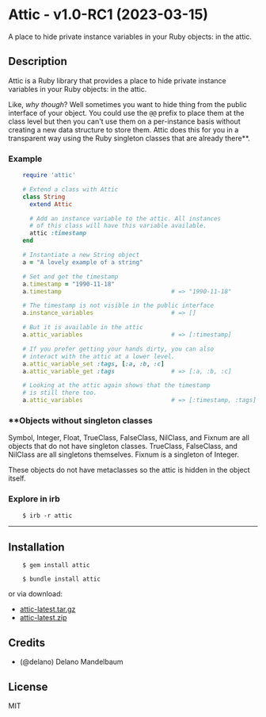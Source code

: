 # Attic - v1.0-RC1 (2023-03-15)

A place to hide private instance variables in your Ruby objects: in the attic.

## Description

Attic is a Ruby library that provides a place to hide private instance variables in your Ruby objects: in the attic.

Like, _why though_? Well sometimes you want to hide thing from the public interface of your object. You could use the `@@` prefix to place them at the class level but then you can't use them on a per-instance basis without creating a new data structure to store them. Attic does this for you in a transparent way using the Ruby singleton classes that are already there**.


### Example

```ruby
    require 'attic'

    # Extend a class with Attic
    class String
      extend Attic

      # Add an instance variable to the attic. All instances
      # of this class will have this variable available.
      attic :timestamp
    end

    # Instantiate a new String object
    a = "A lovely example of a string"

    # Set and get the timestamp
    a.timestamp = "1990-11-18"
    a.timestamp                               # => "1990-11-18"

    # The timestamp is not visible in the public interface
    a.instance_variables                      # => []

    # But it is available in the attic
    a.attic_variables                         # => [:timestamp]

    # If you prefer getting your hands dirty, you can also
    # interact with the attic at a lower level.
    a.attic_variable_set :tags, [:a, :b, :c]
    a.attic_variable_get :tags                # => [:a, :b, :c]

    # Looking at the attic again shows that the timestamp
    # is still there too.
    a.attic_variables                         # => [:timestamp, :tags]
```


### **Objects without singleton classes

Symbol, Integer, Float, TrueClass, FalseClass, NilClass, and Fixnum are all objects that do not have singleton classes. TrueClass, FalseClass, and NilClass are all singletons themselves. Fixnum is a singleton of Integer.

These objects do not have metaclasses so the attic is hidden in the object itself.

### Explore in irb

```shell
    $ irb -r attic
```

---

## Installation

```shell
    $ gem install attic
```

```shell
    $ bundle install attic
```

or via download:
* [attic-latest.tar.gz](https://github.com/delano/attic/tarball/latest)
* [attic-latest.zip](https://github.com/delano/attic/zipball/latest)


## Credits

* (@delano) Delano Mandelbaum


## License

MIT
